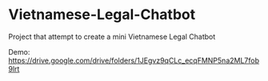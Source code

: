 # Vietnamese-Legal-Chatbot
Project that attempt to create a mini Vietnamese Legal Chatbot

Demo: https://drive.google.com/drive/folders/1JEgvz9qCLc_ecqFMNP5na2ML7fob9lrt
